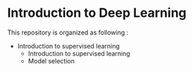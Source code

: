 ﻿# Introduction to Deep Learning

 This repository is organized as following :

- Introduction to supervised learning
  - Introduction to supervised learning
  - Model selection
